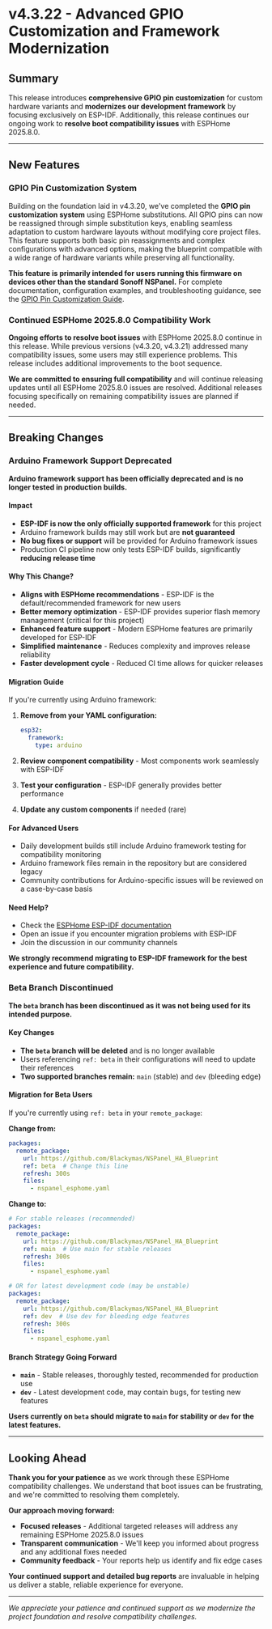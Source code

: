 # v4.3.22 - Advanced GPIO Customization and Framework Modernization

## Summary

This release introduces **comprehensive GPIO pin customization** for custom hardware variants
and **modernizes our development framework** by focusing exclusively on ESP-IDF.
Additionally, this release continues our ongoing work to **resolve boot compatibility issues** with ESPHome 2025.8.0.

---

## New Features

### GPIO Pin Customization System

Building on the foundation laid in v4.3.20, we've completed the **GPIO pin customization system** using ESPHome substitutions.
All GPIO pins can now be reassigned through simple substitution keys,
enabling seamless adaptation to custom hardware layouts without modifying core project files.
This feature supports both basic pin reassignments and complex configurations with advanced options,
making the blueprint compatible with a wide range of hardware variants while preserving all functionality.

**This feature is primarily intended for users running this firmware on devices other than the standard Sonoff NSPanel.**
For complete documentation, configuration examples, and troubleshooting guidance, see the [GPIO Pin Customization Guide](docs/pins_customization.md).

### Continued ESPHome 2025.8.0 Compatibility Work

**Ongoing efforts to resolve boot issues** with ESPHome 2025.8.0 continue in this release.
While previous versions (v4.3.20, v4.3.21) addressed many compatibility issues, some users may still experience problems.
This release includes additional improvements to the boot sequence.

**We are committed to ensuring full compatibility** and will continue releasing updates until all ESPHome 2025.8.0 issues are resolved.
Additional releases focusing specifically on remaining compatibility issues are planned if needed.

---

## Breaking Changes

### Arduino Framework Support Deprecated

**Arduino framework support has been officially deprecated and is no longer tested in production builds.**

#### Impact
- **ESP-IDF is now the only officially supported framework** for this project
- Arduino framework builds may still work but are **not guaranteed**
- **No bug fixes or support** will be provided for Arduino framework issues
- Production CI pipeline now only tests ESP-IDF builds, significantly **reducing release time**

#### Why This Change?
- **Aligns with ESPHome recommendations** - ESP-IDF is the default/recommended framework for new users
- **Better memory optimization** - ESP-IDF provides superior flash memory management (critical for this project)
- **Enhanced feature support** - Modern ESPHome features are primarily developed for ESP-IDF
- **Simplified maintenance** - Reduces complexity and improves release reliability
- **Faster development cycle** - Reduced CI time allows for quicker releases

#### Migration Guide
If you're currently using Arduino framework:

1. **Remove from your YAML configuration:**
   ```yaml
   esp32:
     framework:
       type: arduino
   ```

2. **Review component compatibility** - Most components work seamlessly with ESP-IDF
3. **Test your configuration** - ESP-IDF generally provides better performance
4. **Update any custom components** if needed (rare)

#### For Advanced Users
- Daily development builds still include Arduino framework testing for compatibility monitoring
- Arduino framework files remain in the repository but are considered legacy
- Community contributions for Arduino-specific issues will be reviewed on a case-by-case basis

#### Need Help?
- Check the [ESPHome ESP-IDF documentation](https://esphome.io/guides/getting_started_command_line.html#esp-idf-framework)
- Open an issue if you encounter migration problems with ESP-IDF
- Join the discussion in our community channels

**We strongly recommend migrating to ESP-IDF framework for the best experience and future compatibility.**

### Beta Branch Discontinued

**The `beta` branch has been discontinued as it was not being used for its intended purpose.**

#### Key Changes
- **The `beta` branch will be deleted** and is no longer available
- Users referencing `ref: beta` in their configurations will need to update their references
- **Two supported branches remain:** `main` (stable) and `dev` (bleeding edge)

#### Migration for Beta Users
If you're currently using `ref: beta` in your `remote_package`:

**Change from:**
```yaml
packages:
  remote_package:
    url: https://github.com/Blackymas/NSPanel_HA_Blueprint
    ref: beta  # Change this line
    refresh: 300s
    files:
      - nspanel_esphome.yaml
```

**Change to:**
```yaml
# For stable releases (recommended)
packages:
  remote_package:
    url: https://github.com/Blackymas/NSPanel_HA_Blueprint
    ref: main  # Use main for stable releases
    refresh: 300s
    files:
      - nspanel_esphome.yaml

# OR for latest development code (may be unstable)
packages:
  remote_package:
    url: https://github.com/Blackymas/NSPanel_HA_Blueprint
    ref: dev  # Use dev for bleeding edge features
    refresh: 300s
    files:
      - nspanel_esphome.yaml
```

#### Branch Strategy Going Forward
- **`main`** - Stable releases, thoroughly tested, recommended for production use
- **`dev`** - Latest development code, may contain bugs, for testing new features

**Users currently on `beta` should migrate to `main` for stability or `dev` for the latest features.**

---

## Looking Ahead

**Thank you for your patience** as we work through these ESPHome compatibility challenges.
We understand that boot issues can be frustrating, and we're committed to resolving them completely.

**Our approach moving forward:**
- **Focused releases** - Additional targeted releases will address any remaining ESPHome 2025.8.0 issues
- **Transparent communication** - We'll keep you informed about progress and any additional fixes needed
- **Community feedback** - Your reports help us identify and fix edge cases

**Your continued support and detailed bug reports** are invaluable in helping us deliver a stable, reliable experience for everyone.

---

*We appreciate your patience and continued support as we modernize the project foundation and resolve compatibility challenges.*
